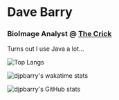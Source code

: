 <h1>Dave Barry</h1>
<h3>BioImage Analyst @ <a href="https://www.crick.ac.uk/">The Crick</a></h3>

<p>Turns out I use Java a lot...</p>

![Top Langs](https://github-readme-stats.vercel.app/api/top-langs/?username=djpbarry&layout=compact)

![djpbarry's wakatime stats](https://github-readme-stats.vercel.app/api/wakatime?username=djpbarry&layout=compact)

![djpbarry's GitHub stats](https://github-readme-stats.vercel.app/api?username=djpbarry&hide=issues,contribs)
